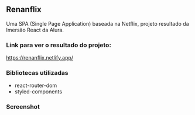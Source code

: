 ## Renanflix
Uma SPA (Single Page Application) baseada na Netflix, projeto resultado da Imersão React da Alura.

### Link para ver o resultado do projeto:
https://renanflix.netlify.app/

### Bibliotecas utilizadas
* react-router-dom
* styled-components

### Screenshot
